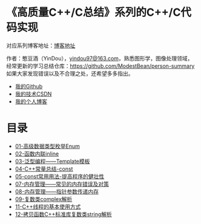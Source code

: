 # 《高质量C++/C总结》系列的C++/C代码实现

对应系列博客地址：[博客地址](https://blog.csdn.net/modestbean/category_7427434.html)

作者：憨豆酒（YinDou），yindou97@163.com，熟悉图形学，图像处理领域，经常更新的学习总结仓库：<https://github.com/ModestBean/person-summary> 如果大家发现错误以及不合理之处，还希望多多指出。

- [我的Github](https://github.com/ModestBean)
- [我的技术CSDN](https://blog.csdn.net/ModestBean)
- [我的个人博客](https://modestbean.github.io/)

# 目录

 - [01-高级数据类型枚举Enum](./01_enum)
 - [02-函数内联inline](./02_inline)
 - [03-泛型编程——Template模板](./03_template)
 - [04-C++常量总结-const](./04_Constant)
 - [05-const常用用法-提高程序的健壮性](./05_const)
 - [07-内存管理——常见的内存错误及对策](./07_memory_error)
 - [08-内存管理——指针参数传递内存](./08_memory_point)
 - [09-复数类complex解析](./09_complex)
 - [11-C++线程的基本使用方式](./11_Thread)
 - [12-拷贝函数C++标准库复数类string解析](./12_string)
 



